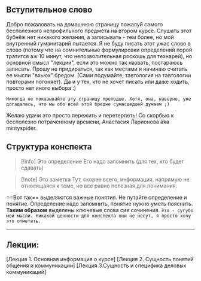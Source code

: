 ## Вступительное слово
Добро пожаловать на домашнюю страницу пожалуй самого бесполезного непрофильного предмета на втором курсе. Слушать этот бубнёж нет никакого желания, а записывать - тем более, но мой внутренний гуманитарий пытается. Я не буду писать этот ужас слово в слово (потому что на сомнительные формулировки определений порой тратится аж 10 минут, что непозволительная роскошь для технарей), но основной смысл "лекции", если это можно так назвать, постараюсь записать. Прошу не придираться, так как местами я начинаю считать ее мысли "вхьюх" бредом. (Сами подумайте, тавтология на тавтологии повторами погоняет). Да и у тех, кто не хочет писать или даже ходить, просто нет иного выбора :) 

```
Никогда не показывайте эту страницу преподше. Хотя, она, наверно, уже догадалась, что мы обо всей этой бредне сумасшедшей думаем ;)
```

Желаю удачи это просто пережить и перетерпеть!
Со скорбью к бесполезно потраченному времени, Анастасия Ларионова aka mintyspider.
## Структура конспекта
>[!info] Это определение
> Его надо запомнить (для тех, кто будет сдавать)

>[!note] Это заметка
> Тут, скорее всего, информация, напрямую не относящаяся к теме, но все равно полезная для понимания.

==Вот так== выделяются важные понятия. Не путайте определение и понятие. Определение надо запомнить, понятие нужно уметь пояснить.
**Таким образом** выделены ключевые слова сие сочинения.
`Это - сугубо мои мысли. Никакой ценности для конспекта они не несут, я просто хочу это отметить.`

____
## Лекции:
[Лекция 1. Основная информация о курсе]
[Лекция 2. Сущность понятий общения и коммуникации]
[Лекция 3.Сущность и специфика деловых коммуникаций]


